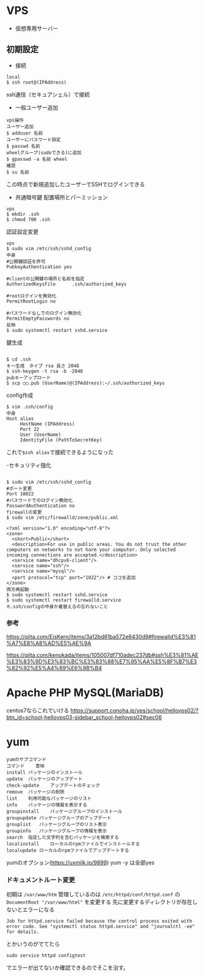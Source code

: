 # VPS
- 仮想専用サーバー

## 初期設定
- 接続

```
local
$ ssh root@(IPAddress)
```
ssh通信（セキュアシェル）で接続

- 一般ユーザー追加
```
vps操作
ユーザー追加
$ adduser 名前
ユーザーにパスワード設定
$ passwd 名前
wheelグループ(sudoできる)に追加
$ gpasswd -a 名前 wheel
確認
$ su 名前
```
この時点で新規追加したユーザーでSSHでログインできる

- 共通暗号鍵
配置場所とパーミッション
```
vps
$ mkdir .ssh
$ chmod 700 .ssh
```
認証設定変更
```
vps
$ sudo vim /etc/ssh/sshd_config
中身
#公開鍵認証を許可
PubkeyAuthentication yes

#clientの公開鍵の場所と名前を指定
AuthorizedKeysFile      .ssh/authorized_keys

#rootログインを無効化
PermitRootLogin no

#パスワードなしでのログイン無効化
PermitEmptyPasswords no
反映
$ sudo systemctl restart sshd.service
```
鍵生成
```

$ cd .ssh
キー生成　タイプ rsa 長さ 2048
$ ssh-keygen -t rsa -b -2048 
pubキーアップロード
$ scp ◯◯.pub (UserName)@(IPAddress):~/.ssh/authorized_keys
```
config作成
```
$ vim .ssh/config
中身
Host alias
     HostName (IPAddress)
     Port 22
     User (UserName)
     IdentityFile (PathToSecretKey)
```
これで`$ssh alias`で接続できるようになった

-セキュリティ強化

```

$ sudo vim /etc/ssh/sshd_config
#ポート変更
Port 10022
#パスワードでのログイン無効化
PasswordAuthentication no
firewallの変更
$ sudo vim /etc/firewalld/zone/public.xml

<?xml version="1.0" encoding="utf-8"?>
<zone>
  <short>Public</short>
  <description>For use in public areas. You do not trust the other computers on networks to not harm your computer. Only selected incoming connections are accepted.</description>
  <service name="dhcpv6-client"/>
  <service name="ssh"/>
  <service name="mysql"/>
  <port protocol="tcp" port="1022"/> # ココを追加
</zone>
両方再起動
$ sudo systemctl restart sshd.service
$ sudo systemctl restart firewalld.service
※.ssh/configの中身か着替えるの忘れないこと
```

### 参考
https://qiita.com/EisKern/items/3a12bd61ba572e8430d9#firewalld%E3%81%A7%E8%A8%AD%E5%AE%9A

https://qiita.com/kenokada/items/105007df710adec237db#ssh%E3%81%AE%E3%83%9D%E3%83%BC%E3%83%88%E7%95%AA%E5%8F%B7%E3%82%92%E5%A4%89%E6%9B%B4

# Apache PHP MySQL(MariaDB)
centos7ならこれでいける
https://support.conoha.jp/vps/school/hellovps02/?btn_id=school-hellovps03-sidebar_school-hellovps02#sec06

# yum

```
yumのサブコマンド
コマンド	意味
install	パッケージのインストール
update	パッケージのアップデート
check-update	アップデートのチェック
remove	パッケージの削除
list	利用可能なパッケージのリスト
info	パッケージの情報を表示する
groupinstall	パッケージグループのインストール
groupupdate	パッケージグループのアップデート
grouplist	パッケージグループのリスト表示
groupinfo	パッケージグループの情報を表示
search	指定した文字列を含むパッケージを検索する
localinstall	ローカルのrpmファイルでインストールする
localupdate	ローカルのrpmファイルでアップデートする
```
yumのオプション(https://uxmilk.jp/9899)
yum -y は全部yes

### ドキュメントルート変更
初期は
`/var/www/htm`
管理しているのは
`/etc/httpd/conf/httpd.conf`
の
`DocumentRoot "/var/www/html"`
を変更する
先に変更するディレクトリが存在しないとエラーになる
```
Job for httpd.service failed because the control process exited with error code. See "systemctl status httpd.service" and "journalctl -xe" for details.
```
とかいうのがでてたら
```
sudo service httpd configtest
```
でエラーが出てないか確認できるのでそこを治す。
